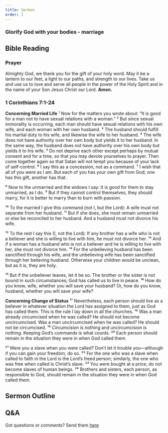 ```yaml
---
title: Sermon 
order: 1
---
```

### Glorify God with your bodies - marriage

## Bible Reading

### Prayer
Almighty God, we thank you for the gift of your holy word. May it be a lantern to our feet, a light to our paths, and strength to our lives. Take us and use us to love and serve all people in the power of the Holy Spirit and in the name of your Son Jesus Christ our Lord.
**Amen.**


### 1 Corinthians 7:1-24

**Concerning Married Life**
¹ Now for the matters you wrote about: “It is good for a man not to have sexual relations with a woman.” ² But since sexual immorality is occurring, each man should have sexual relations with his own wife, and each woman with her own husband. ³ The husband should fulfill his marital duty to his wife, and likewise the wife to her husband. ⁴ The wife does not have authority over her own body but yields it to her husband. In the same way, the husband does not have authority over his own body but yields it to his wife. ⁵ Do not deprive each other except perhaps by mutual consent and for a time, so that you may devote yourselves to prayer. Then come together again so that Satan will not tempt you because of your lack of self-control. ⁶ I say this as a concession, not as a command. ⁷ I wish that all of you were as I am. But each of you has your own gift from God; one has this gift, another has that.

⁸ Now to the unmarried and the widows I say: It is good for them to stay unmarried, as I do. ⁹ But if they cannot control themselves, they should marry, for it is better to marry than to burn with passion.

¹⁰ To the married I give this command (not I, but the Lord): A wife must not separate from her husband. ¹¹ But if she does, she must remain unmarried or else be reconciled to her husband. And a husband must not divorce his wife.

¹² To the rest I say this (I, not the Lord): If any brother has a wife who is not a believer and she is willing to live with him, he must not divorce her. ¹³ And if a woman has a husband who is not a believer and he is willing to live with her, she must not divorce him. ¹⁴ For the unbelieving husband has been sanctified through his wife, and the unbelieving wife has been sanctified through her believing husband. Otherwise your children would be unclean, but as it is, they are holy.

¹⁵ But if the unbeliever leaves, let it be so. The brother or the sister is not bound in such circumstances; God has called us to live in peace. ¹⁶ How do you know, wife, whether you will save your husband? Or, how do you know, husband, whether you will save your wife?

**Concerning Change of Status**
¹⁷ Nevertheless, each person should live as a believer in whatever situation the Lord has assigned to them, just as God has called them. This is the rule I lay down in all the churches. ¹⁸ Was a man already circumcised when he was called? He should not become uncircumcised. Was a man uncircumcised when he was called? He should not be circumcised. ¹⁹ Circumcision is nothing and uncircumcision is nothing. Keeping God’s commands is what counts. ²⁰ Each person should remain in the situation they were in when God called them.

²¹ Were you a slave when you were called? Don’t let it trouble you—although if you can gain your freedom, do so. ²² For the one who was a slave when called to faith in the Lord is the Lord’s freed person; similarly, the one who was free when called is Christ’s slave. ²³ You were bought at a price; do not become slaves of human beings. ²⁴ Brothers and sisters, each person, as responsible to God, should remain in the situation they were in when God called them.

## Sermon Outline


## Q&A
Got questions or comments? Send them [here](https://tinyurl.com/SGHACQuestionsAnswers)
